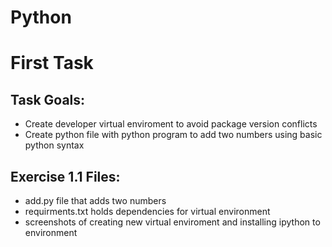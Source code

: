 # Python

# First Task

## Task Goals:

- Create developer virtual enviroment to avoid package version conflicts
- Create python file with python program to add two numbers using basic python syntax

## Exercise 1.1 Files:

- add.py file that adds two numbers
- requirments.txt holds dependencies for virtual environment
- screenshots of creating new virtual enviroment and installing ipython to environment
